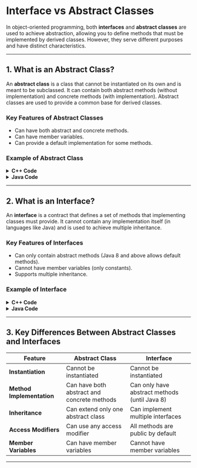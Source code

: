 # **Interface vs Abstract Classes**

In object-oriented programming, both **interfaces** and **abstract classes** are used to achieve abstraction, allowing you to define methods that must be implemented by derived classes. However, they serve different purposes and have distinct characteristics.

---

## **1. What is an Abstract Class?**

An **abstract class** is a class that cannot be instantiated on its own and is meant to be subclassed. It can contain both abstract methods (without implementation) and concrete methods (with implementation). Abstract classes are used to provide a common base for derived classes.

### **Key Features of Abstract Classes**
- Can have both abstract and concrete methods.
- Can have member variables.
- Can provide a default implementation for some methods.

### **Example of Abstract Class**

<details>
<summary><strong>C++ Code</strong></summary>

```cpp
#include <iostream>
using namespace std;

class Animal {
public:
    // Abstract method
    virtual void sound() = 0; // Pure virtual function

    void sleep() {
        cout << "Sleeping..." << endl;
    }
};

class Dog : public Animal {
public:
    void sound() {
        cout << "Woof!" << endl;
    }
};

int main() {
    Dog dog;
    dog.sound(); // Calls the sound method
    dog.sleep(); // Calls the sleep method from the Animal class
    return 0;
}
```
</details>

<details>
<summary><strong>Java Code</strong></summary>

```java
abstract class Animal {
    // Abstract method
    abstract void sound();

    void sleep() {
        System.out.println("Sleeping...");
    }
}

class Dog extends Animal {
    void sound() {
        System.out.println("Woof!");
    }
}

public class Main {
    public static void main(String[] args) {
        Dog dog = new Dog();
        dog.sound(); // Calls the sound method
        dog.sleep(); // Calls the sleep method from the Animal class
    }
}
```
</details>

--- 
## **2. What is an Interface?**

An **interface** is a contract that defines a set of methods that implementing classes must provide. It cannot contain any implementation itself (in languages like Java) and is used to achieve multiple inheritance.

### **Key Features of Interfaces**
- Can only contain abstract methods (Java 8 and above allows default methods).
- Cannot have member variables (only constants).
- Supports multiple inheritance.

### **Example of Interface**

<details>
<summary><strong>C++ Code</strong></summary>

```cpp
#include <iostream>
using namespace std;

class IAnimal {
public:
    virtual void sound() = 0; // Pure virtual function
};

class Cat : public IAnimal {
public:
    void sound() {
        cout << "Meow!" << endl;
    }
};

int main() {
    Cat cat;
    cat.sound(); // Calls the sound method
    return 0;
}
```
</details>

<details>
<summary><strong>Java Code</strong></summary>

```java
interface IAnimal {
    void sound(); // Abstract method
}

class Cat implements IAnimal {
    public void sound() {
        System.out.println("Meow!");
    }
}

public class Main {
    public static void main(String[] args) {
        Cat cat = new Cat();
        cat.sound(); // Calls the sound method
    }
}
```
</details>

---

## **3. Key Differences Between Abstract Classes and Interfaces**

| Feature                      | Abstract Class                          | Interface                                   |
|------------------------------|----------------------------------------|---------------------------------------------|
| **Instantiation**            | Cannot be instantiated                 | Cannot be instantiated                      |
| **Method Implementation**     | Can have both abstract and concrete methods | Can only have abstract methods (until Java 8) |
| **Inheritance**              | Can extend only one abstract class     | Can implement multiple interfaces           |
| **Access Modifiers**         | Can use any access modifier            | All methods are public by default           |
| **Member Variables**          | Can have member variables              | Cannot have member variables                |

---